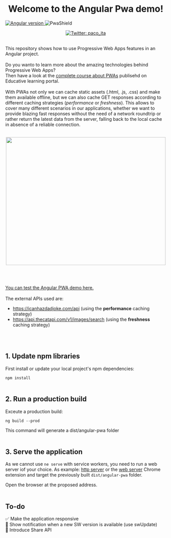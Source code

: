 <h1 align="center">Welcome to the Angular Pwa demo!</h1>
<a href="https://www.npmjs.com/package/@angular/core">
  <img src="https://img.shields.io/badge/Angular-v15.0.4-green.svg" alt="Angular version">
</a>
<span><img src="https://www.pwa-shields.com/1.0.0/series/classic/white/green.svg" alt="PwaShield"></span>
  <br>
<p align="center"> 
  <a href="https://twitter.com/paco_ita">
    <img alt="Twitter: paco_ita" src="https://img.shields.io/twitter/follow/paco_ita.svg?style=social" target="_blank" />
  </a>
</p>
<br>
This repository shows how to use Progressive Web Apps features in an Angular project. 
<br><br> Do you wanto to learn more about the amazing technologies behind Progressive Web Apps? <br>Then have a look at the 
<a href="https://www.educative.io/courses/zero-to-hero-with-progressive-web-apps" target="_blank"> complete course about PWAs</a> publisehd on Educative learning portal.
<br><br>
With PWAs not only we can cache static assets (.html, .js, .css) and make them available offline, but we can also cache GET responses according to different caching strategies (<i>performance</i> or <i>freshness</i>). This allows to cover many different scenarios in our applications, whether we want to provide blazing fast responses without the need of a network roundtrip or rather return the latest data from the server, falling back to the local cache in absence of a reliable connection.<br><br>
  
<p align="center">
  <img width="500" height="400" src="https://res.cloudinary.com/practicaldev/image/fetch/s--Dzohyc-4--/c_limit%2Cf_auto%2Cfl_progressive%2Cq_auto%2Cw_880/https://dev-to-uploads.s3.amazonaws.com/i/k65j1f6ewz0rq0w5kfl9.PNG">
</p>
<br><br>

<a href="https://pacoita.github.io/angular-pwa-boilerplate/"> You can test the Angular PWA demo here.</a>
<br><br>
The external APIs used are:

- https://icanhazdadjoke.com/api (using the **performance** caching strategy)
- https://api.thecatapi.com/v1/images/search (using the **freshness** caching strategy)

<br><br>

## 1. Update npm libraries

First install or update your local project's npm dependencies:

```npm install```
<br><br>
## 2. Run a production build

Exceute a production build:

``` ng build --prod ```

This command will generate a dist/angular-pwa folder
<br><br>
## 3. Serve the application

As we cannot use `ne serve` with service workers, you need to run a web server iof your choice. As example: [http server](https://www.npmjs.com/package/http-server) or the [web server](https://chrome.google.com/webstore/detail/web-server-for-chrome/ofhbbkphhbklhfoeikjpcbhemlocgigb?hl=en) Chrome extension and target the previously built `dist/angular-pwa` folder.

Open the browser at the proposed address.
<br><br>
## To-do
:white_check_mark: Make the application responsive <br>
:black_square_button: Show notification when a new SW version is available (use swUpdate) <br>
:black_square_button: Introduce Share API


